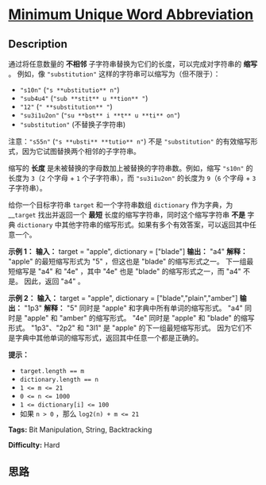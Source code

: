 # [Minimum Unique Word Abbreviation][title]

## Description

通过将任意数量的 **不相邻** 子字符串替换为它们的长度，可以完成对字符串的 **缩写** 。 例如，像 `"substitution"`
这样的字符串可以缩写为（但不限于）：

  * `"s10n"` (`"s **ubstitutio** n"`)
  * `"sub4u4"` (`"sub **stit** u **tion** "`)
  * `"12"` (`" **substitution** "`)
  * `"su3i1u2on"` (`"su **bst** i **t** u **ti** on"`)
  * `"substitution"` (不替换子字符串)

注意：`"s55n"` (`"s **ubsti** **tutio** n"`) 不是 `"substitution"`
的有效缩写形式，因为它试图替换两个相邻的子字符串。

缩写的 **长度** 是未被替换的字母数加上被替换的字符串数。例如，缩写 `"s10n"` 的长度为 `3`（`2` 个字母 + `1` 个子字符串），而
`"su3i1u2on"` 的长度为 `9`（`6` 个字母 + `3` 子字符串）。

给你一个目标字符串 `target` 和一个字符串数组 `dictionary` 作为字典，为 __`target` 找出并返回一个 **最短**
长度的缩写字符串，同时这个缩写字符串 **不是** 字典 `dictionary` 中其他字符串的缩写形式。如果有多个有效答案，可以返回其中任意一个。

**示例 1：**
            **输入：** target = "apple", dictionary = ["blade"]    **输出：** "a4"    **解释：** "apple" 的最短缩写形式为 "5" ，但这也是 "blade" 的缩写形式之一。    下一组最短缩写是 "a4" 和 "4e" ，其中 "4e" 也是 "blade" 的缩写形式之一，而 "a4" 不是。    因此，返回 "a4" 。    

**示例 2：**
            **输入：** target = "apple", dictionary = ["blade","plain","amber"]    **输出：** "1p3"    **解释：** "5" 同时是 "apple" 和字典中所有单词的缩写形式。    "a4" 同时是 "apple" 和 "amber" 的缩写形式。    "4e" 同时是 "apple" 和 "blade" 的缩写形式。    "1p3"、"2p2" 和 "3l1" 是 "apple" 的下一组最短缩写形式。    因为它们不是字典中其他单词的缩写形式，返回其中任意一个都是正确的。    

**提示：**

  * `target.length == m`
  * `dictionary.length == n`
  * `1 <= m <= 21`
  * `0 <= n <= 1000`
  * `1 <= dictionary[i] <= 100`
  * 如果 `n > 0` ，那么 `log2(n) + m <= 21`


**Tags:** Bit Manipulation, String, Backtracking

**Difficulty:** Hard

## 思路

[title]: https://leetcode-cn.com/problems/minimum-unique-word-abbreviation
